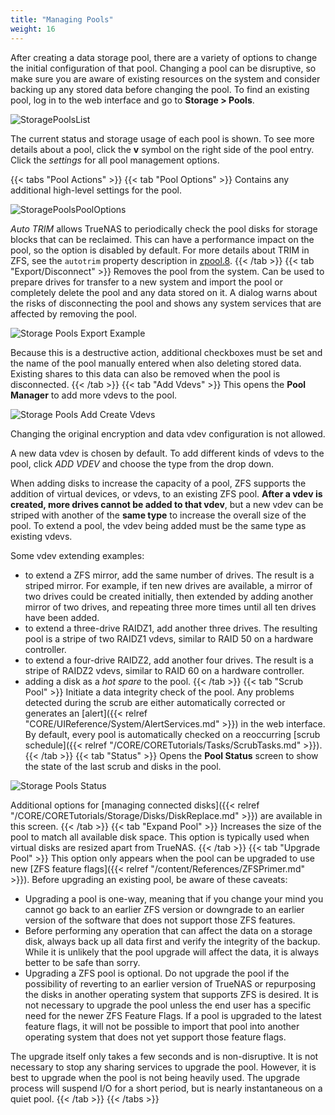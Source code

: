 ```yaml
---
title: "Managing Pools"
weight: 16
---
```


After creating a data storage pool, there are a variety of options to change the initial configuration of that pool.
Changing a pool can be disruptive, so make sure you are aware of existing resources on the system and consider backing up any stored data before changing the pool.
To find an existing pool, log in to the web interface and go to **Storage > Pools**.

![StoragePoolsList](/images/CORE/12.0/StoragePoolsList.png "Storage Pools List")

The current status and storage usage of each pool is shown.
To see more details about a pool, click the **v** symbol on the right side of the pool entry.
Click the <i class="material-icons" aria-hidden="true" title="Settings">settings</i> for all pool management options.

{{< tabs "Pool Actions" >}}
{{< tab "Pool Options" >}}
Contains any additional high-level settings for the pool.

![StoragePoolsPoolOptions](/images/CORE/12.0/StoragePoolsPoolOptions.png "StoragePoolsPoolOptions")

*Auto TRIM* allows TrueNAS to periodically check the pool disks for storage blocks that can be reclaimed.
This can have a performance impact on the pool, so the option is disabled by default.
For more details about TRIM in ZFS, see the `autotrim` property description in [zpool.8](https://zfsonlinux.org/manpages/0.8.1/man8/zpool.8.html).
{{< /tab >}}
{{< tab "Export/Disconnect" >}}
Removes the pool from the system.
Can be used to prepare drives for transfer to a new system and import the pool or completely delete the pool and any data stored on it.
A dialog warns about the risks of disconnecting the pool and shows any system services that are affected by removing the pool.

![Storage Pools Export Example](/images/CORE/12.0/StoragePoolsExportExample.png "Storage Pools Export Example")

Because this is a destructive action, additional checkboxes must be set and the name of the pool manually entered when also deleting stored data.
Existing shares to this data can also be removed when the pool is disconnected.
{{< /tab >}}
{{< tab "Add Vdevs" >}}
This opens the **Pool Manager** to add more vdevs to the pool.

![Storage Pools Add Create Vdevs](/images/CORE/12.0/StoragePoolsAddCreateVdevs.png "Storage Pools Add Create Vdevs")

Changing the original encryption and data vdev configuration is not allowed.

A new data vdev is chosen by default.
To add different kinds of vdevs to the pool, click *ADD VDEV* and choose the type from the drop down.

When adding disks to increase the capacity of a pool, ZFS supports the addition of virtual devices, or vdevs, to an existing ZFS pool.
**After a vdev is created, more drives cannot be added to that vdev**, but a new vdev can be striped with another of the **same type** to increase the overall size of the pool.
To extend a pool, the vdev being added must be the same type as existing vdevs.

Some vdev extending examples:

* to extend a ZFS mirror, add the same number of drives. The result is a striped mirror. For example, if ten new drives are available, a mirror of two drives could be created initially, then extended by adding another mirror of two drives, and repeating three more times until all ten drives have been added.
* to extend a three-drive RAIDZ1, add another three drives. The resulting pool is a stripe of two RAIDZ1 vdevs, similar to RAID 50 on a hardware controller.
* to extend a four-drive RAIDZ2, add another four drives. The result is a stripe of RAIDZ2 vdevs, similar to RAID 60 on a hardware controller.
* adding a disk as a *hot spare* to the pool.
{{< /tab >}}
{{< tab "Scrub Pool" >}}
Initiate a data integrity check of the pool.
Any problems detected during the scrub are either automatically corrected or generates an [alert]({{< relref "CORE/UIReference/System/AlertServices.md" >}}) in the web interface.
By default, every pool is automatically checked on a reoccurring [scrub schedule]({{< relref "/CORE/CORETutorials/Tasks/ScrubTasks.md" >}}).
{{< /tab >}}
{{< tab "Status" >}}
Opens the **Pool Status** screen to show the state of the last scrub and disks in the pool.

![Storage Pools Status](/images/CORE/12.0/StoragePoolsStatus.png "Storage Pools Status")

Additional options for [managing connected disks]({{< relref "/CORE/CORETutorials/Storage/Disks/DiskReplace.md" >}}) are available in this screen.
{{< /tab >}}
{{< tab "Expand Pool" >}}
Increases the size of the pool to match all available disk space.
This option is typically used when virtual disks are resized apart from TrueNAS.
{{< /tab >}}
{{< tab "Upgrade Pool" >}}
This option only appears when the pool can be upgraded to use new [ZFS feature flags]({{< relref "/content/References/ZFSPrimer.md" >}}).
Before upgrading an existing pool, be aware of these caveats:

* Upgrading a pool is one-way, meaning that if you change your mind you cannot go back to an earlier ZFS version or downgrade to an earlier version of the software that does not support those ZFS features.
* Before performing any operation that can affect the data on a storage disk, always back up all data first and verify the integrity of the backup. While it is unlikely that the pool upgrade will affect the data, it is always better to be safe than sorry.
* Upgrading a ZFS pool is optional. Do not upgrade the pool if the possibility of reverting to an earlier version of TrueNAS or repurposing the disks in another operating system that supports ZFS is desired. It is not necessary to upgrade the pool unless the end user has a specific need for the newer ZFS Feature Flags. If a pool is upgraded to the latest feature flags, it will not be possible to import that pool into another operating system that does not yet support those feature flags.

The upgrade itself only takes a few seconds and is non-disruptive.
It is not necessary to stop any sharing services to upgrade the pool.
However, it is best to upgrade when the pool is not being heavily used.
The upgrade process will suspend I/O for a short period, but is nearly instantaneous on a quiet pool.
{{< /tab >}}
{{< /tabs >}}
